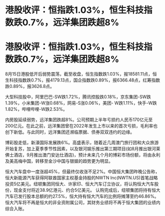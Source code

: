 # 港股收评：恒指跌1.03%，恒生科技指数跌0.7%，远洋集团跌超8%

# 港股收评：恒指跌1.03%，恒生科技指数跌0.7%，远洋集团跌超8%

8月15日港股低开后弱势震荡，截至收盘，恒生指数跌1.03%，报18581.11点，恒生科技指数跌0.7%，报4179.13点，国企指数跌0.89%，报6366.48点，红筹指数跌0.89%，报3626.8点。

大型科技股中，阿里巴巴-SW跌1.72%，腾讯控股跌0.18%，京东集团-SW跌1.39%，小米集团-W涨0.68%，网易-S涨0.06%，美团-
W跌1.11%，快手-W跌1.82%，哔哩哔哩-W跌2.53%。

内房股延续弱势，远洋集团跌超8%。公司预期上半年亏损约人民币170亿元至200亿元。在此之前，远洋集团曾在2022年发生上市以来的首次亏损，毛利率也创下新低。与此同时，远洋集团还濒临票据、债券双双违约的边缘。

博彩股走低，新濠国际发展跌6%。高盛表示，随着近几周澳门旅行团和大众旅游开始复苏，加上夏季季节性因素，以及银河娱乐推出第三期项目(如8月推出银河莱佛士酒店，9月推出澳门安达仕酒店)，预计未来几个月的博彩市场份额，将由永利及美高梅中国，转移至金沙中国与银娱的趋势更为明显。

恒大汽车盘中一度涨超45%，但最终仅收涨不足2%。中国恒大集团昨晚公告称，恒大新能源汽车获得阿联酋国家主权基金持股的NWTN
Inc(NWTN.US)首笔战略投资5亿美元。纽顿集团同恒大、许家印、恒大汽车订立协议，将认购恒大汽车股份，现金支付将近38.9亿港元、约合5亿美元。
认购完成后，纽顿集团将持有恒大汽车已发行股本总额的约27.5%，恒大持有恒大汽车的比例将摊薄至约46.86%。恒大汽车将不再是恒大的非全资附属公司，其财务业绩将不再于恒大集团的业绩内综合入账。

